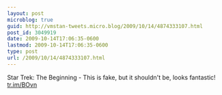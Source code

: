 ```yaml
---
layout: post
microblog: true
guid: http://vmstan-tweets.micro.blog/2009/10/14/4874333107.html
post_id: 3049919
date: 2009-10-14T17:06:35-0600
lastmod: 2009-10-14T17:06:35-0600
type: post
url: /2009/10/14/4874333107.html
---
```

Star Trek: The Beginning - This is fake, but it shouldn't be, looks fantastic! [tr.im/BOvn](http://tr.im/BOvn)
